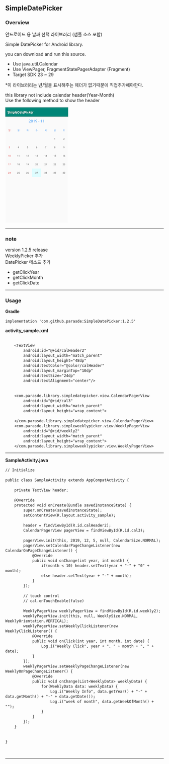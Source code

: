 ## SimpleDatePicker


### Overview

안드로이드 용 날짜 선택 라이브러리 (샘플 소스 포함)

Simple DatePicker for Android library.

you can download and run this source.

- Use java.util.Calendar
- Use ViewPager, FragmentStatePagerAdapter (Fragment)
- Target SDK 23 ~ 29
  
   
  
*이 라이브러리는 년/월을 표시해주는 헤더가 없기때문에 직접추가해야한다.

this library not include calendar header(Year-Month)  
Use the following method to show the header  

![preview](https://raw.githubusercontent.com/parasde/SimpleDatePicker/master/preview.PNG)

---

### note

version 1.2.5 release  
WeeklyPicker 추가  
DatePicker 메소드 추가   
 - getClickYear
 - getClickMonth
 - getClickDate
---

### Usage

__Gradle__
```
implementation 'com.github.parasde:SimpleDatePicker:1.2.5'
```

__activity_sample.xml__

```

    <TextView
        android:id="@+id/calHeader2"
        android:layout_width="match_parent"
        android:layout_height="48dp"
        android:textColor="@color/calHeader"
        android:layout_marginTop="10dp"
        android:textSize="24dp"
        android:textAlignment="center"/>


    <com.parasde.library.simpledatepicker.view.CalendarPagerView
        android:id="@+id/cal3"
        android:layout_width="match_parent"
        android:layout_height="wrap_content">

    </com.parasde.library.simpledatepicker.view.CalendarPagerView>
    <com.parasde.library.simpleweeklypicker.view.WeeklyPagerView
        android:id="@+id/weekly2"
        android:layout_width="match_parent"
        android:layout_height="wrap_content">
    </com.parasde.library.simpleweeklypicker.view.WeeklyPagerView>

```

---

__SampleActivity.java__

```
// Initialize

public class SampleActivity extends AppCompatActivity {

    private TextView header;

    @Override
    protected void onCreate(Bundle savedInstanceState) {
        super.onCreate(savedInstanceState);
        setContentView(R.layout.activity_sample);

        header = findViewById(R.id.calHeader2);
        CalendarPagerView pagerView = findViewById(R.id.cal3);

        pagerView.init(this, 2019, 12, 5, null, CalendarSize.NORMAL);
        pagerView.setCalendarPageChangeListener(new CalendarOnPageChangeListener() {
            @Override
            public void onChange(int year, int month) {
                if(month < 10) header.setText(year + "-" + "0" + month);
                else header.setText(year + "-" + month);
            }
        });
        
        // touch control
        // cal.onTouchEnable(false)
        
        WeeklyPagerView weeklyPagerView = findViewById(R.id.weekly2);
        weeklyPagerView.init(this, null, WeeklySize.NORMAL, WeeklyOrientation.VERTICAL);
        weeklyPagerView.setWeeklyClickListener(new WeeklyClickListener() {
            @Override
            public void onClick(int year, int month, int date) {
                Log.i("Weekly Click", year + ", " + month + ", " + date);
            }
        });
        weeklyPagerView.setWeeklyPageChangeListener(new WeeklyOnPageChangeListener() {
            @Override
            public void onChange(List<WeeklyData> weeklyData) {
                for(WeeklyData data: weeklyData) {
                    Log.i("Weekly Info", data.getYear() + "-" + data.getMonth() + "-" + data.getDate());
                    Log.i("week of month", data.getWeekOfMonth() + "");
                }
            }
        });
    }


}



```
---